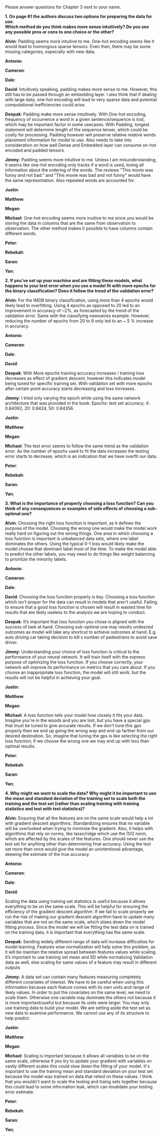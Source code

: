 Please answer questions for Chapter 3 next to your name.

**1. On page 61 the authors discuss two options for preparing the data for use.  
Which method do you think makes more sense intuitively?  Do you see any possible pros or cons to one choice or the other?**

**Alvin**: Padding seems more intuitive to me. One-hot encoding seems like it would lead to humongous sparse tensors. Even then, there may be some missing categories, especially with new data.

**Antonio**:

**Cameron**:

**Dale**:

**David**: Intuitively speaking, padding makes more sense to me. However, this still has to be passed through an embedding layer. I also think that if dealing with large data, one-hot encoding will lead to very sparse data and potential computational inefficiencies could arise.

**Deepak**:
Padding make more sense intuitively.  With One-hot encoding, frequency of occurrence a word in a given sentence/sequence is lost, which may be important factor in some usecases. With Padding, longest statement will determine length of the sequence tenser, which could be costly for processing. Padding however will preserve relative relative words placement information for model to use. Also needs to take into consideration on how well Dense and Embedded layer can consume on-hot encoded and padded tensors.

**Jimmy**: Padding seems more intuitive to me. Unless I am misunderstanding, it seems like one-hot encoding only tracks if a word is used, losing all information about the ordering of the words. The reviews "This movie was funny and not bad." and "This movie was bad and not funny" would have the same representation. Also repeated words are accounted for.

**Justin**:

**Matthew**:

**Megan**:

**Michael**: One-hot encoding seems more inuitive to me since you would be storing the data in columns that are the same from observation to observation. The other method makes it possible to have columns contain different words.   

**Peter**:

**Rebekah**:

**Saran**:

**Yan**;


**2. If you’ve set up your machine and are fitting these models, what happens to your test error when you use a model
fit with more epochs for the binary classification? Does it follow the trend of the validation error?**

**Alvin**: For the IMDB binary classification, using more than 4 epochs would likely lead to overfitting. Using 4 epochs as opposed to 20 led to an improvement in accuracy of ~2%, as forecasted by the trend of the validation error. 
Same with the classifying newswires example. However, reducing the number of epochs from 20 to 9 only led to an ~.5 % increase in accuracy.

**Antonio**:

**Cameron**:

**Dale**:

**David**:



**Deepak**:
With More epochs training accuracy increases / training loss decreases as effect of gradient descent, however this indicates model being tuned for specific training set. With validation set with more epochs after certain point accuracy starts decreasing and loss increases. 

**Jimmy**: I tried only varying the epoch while using the same network architecture that was provided in the book. Epochs: test set accuracy; 4: 0.84092, 20: 0.8424, 50: 0.84356.

**Justin**:

**Matthew**:

**Megan**:

**Michael**: The test error seems to follow the same trend as the validation error. As the number of epochs used to fit the data increases the testing error starts to decrease, which is an indication that we have overfit our data.

**Peter**:

**Rebekah**:

**Saran**:

**Yan**;


**3. What is the importance of properly choosing a loss function? 
Can you think of any consequences or examples of side effects of choosing a sub-optimal one?**

**Alvin**: Choosing the right loss function is important, as it defines the purpose of the model. Choosing the wrong one would make the model work really hard on figuring out the wrong things. One area in which choosing a loss function is important is unbalanced data sets, where one label dominates the others. Using the typical 0-1 loss would likely make the model choose that dominant label most of the time. To make the model able to predict the other labels, you may need to do things like weight balancing to prioritize the minority labels. 

**Antonio**:

**Cameron**:

**Dale**:

**David**: Choosing the loss function properly is key. Choosing a loss function which isn't proper for the data can result in models that aren't useful. Failing to ensure that a good loss function is chosen will result in wasted time for results that are likely useless to the analysis we are hoping to conduct.

**Deepak**:
It’s important that loss function you chose is aligned with the success of task at hand. Choosing sub-optimal one may results undesired outcomes as model will take any shortcut to achieve outcomes at hand. E.g. auto driving car taking decision to kill x number of pedestrians to avoid save driver.

**Jimmy**: Understanding your choice of loss function is critical to the performance of your neural network. It will train itself with the express purpose of optimizing the loss function. If you choose correctly, your network will improve its performance on metrics that you care about. If you choose an inappropriate loss function, the model will still work, but the results will not be helpful in achieving your goal.

**Justin**:

**Matthew**:

**Megan**:

**Michael**: A loss function tells your model how closely it fits your data. Imagine you're in the woods and you are lost, but you have a special gps that must be tuned to give accurate results. If we don't tune this gps properly then we end up going the wrong way and end up farther from our desired destination. So, imagine that tuning the gps is like selecting the right loss function; if we choose the wrong one we may end up with less than optimal results.

**Peter**:

**Rebekah**:

**Saran**:

**Yan**;


**4. Why might we want to scale the data? Why might it be important to use the mean and standard deviation
of the training set to scale both the training and the test set (rather than scaling training with 
training statistics and test with test statistics)?**

**Alvin**: Ensuring that all the features are on the same scale would help a lot with gradient descent algorithms. Standardizing ensures that no variable will be overlooked when trying to minimize the gradient. Also, it helps with algorithms that rely on norms, like lasso/ridge which use the l1/l2 norm, which are affected by the scales of the features. One should never use the test set for anything other than determining final accuracy. Using the test set more than once would give the model an unintentional advantage, skewing the estimate of the true accuracy.

**Antonio**:

**Cameron**:

**Dale**:

**David**:

Scaling the data using training set statistics is useful because it allows everything to be on the same scale. This will be helpful for ensuring the efficiency of the gradient descent algorithm. If we fail to scale properly we run the risk of making our gradient descent algorithm have to update many variables that are not on the same scale, which slows down the model fitting process. Since the model we will be fitting the test data on is trained  on the training data, it is important that everything has the same scale.

**Deepak**:
Sending widely different range of data will increase difficulties for model learning. Features wise normalization will help solve this problem, as it will be maintain the relative spread between features values while scaling. It’s important to use training set mean and SD while normalizing Validation data as well, else scaling for same values of a feature may result in different outputs

**Jimmy**: A data set can contain many features measuring completely different covariates of interest. We have to be careful when using this information because each feature comes with its own units and range of likely values. In order to put the covariates on the same level, we need to scale them. Otherwise one variable may dominate the others not because it is more important/useful but because its units were larger. You may only use training data to build your model. We are setting aside the test set as new data to examine performance. We cannot use any of its structure to help predict. 

**Justin**:

**Matthew**:

**Megan**:

**Michael**: Scaling is important because it allows all variables to be on the same scale, otherwise if you try to update your gradient with variables on vastly different scales this could slow down the fitting of your model. It's important to use the training mean and standard deviation on your test set because the model was trained on data that relied on these values. I think that you wouldn't want to scale the testing and traing sets together because this could lead to some information leak, which can invalidate your testing error estimate.

**Peter**:

**Rebekah**:

**Saran**:

**Yan**;
